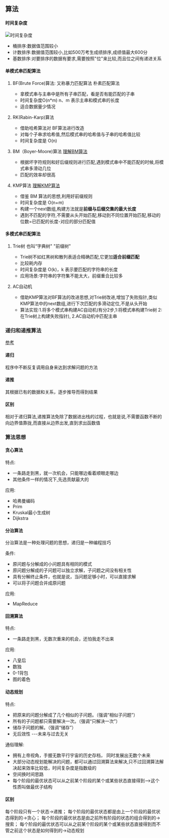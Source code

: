 ## 算法

#### 时间复杂度

![时间复杂度](../.image/时间复杂度.png)

- 桶排序:数据值范围较小
- 计数排序:数据值范围较小,比如500万考生成绩排序,成绩值最大600分
- 基数排序:对要排序的数据有要求,需要按照"位"来比较,而且位之间有递进关系


#### 单模式串匹配算法

1. BF(Brute Force)算法: 又称暴力匹配算法 朴素匹配算法

    - 拿模式串与主串中是所有子串匹配，看是否有能匹配的子串
    - 时间复杂度O(n*m) n、m 表示主串和模式串的长度
    - 适合数据量少情况           
      
2. RK(Rabin-Karp)算法 

    - 借助哈希算法对 BF算法进行改造
    - 对每个子串求哈希值,然后模式串的哈希值与子串的哈希值比较
    - 时间复杂度是 O(n)
      
3. BM（Boyer-Moore)算法
[理解BM算法](http://www.ruanyifeng.com/blog/2013/05/boyer-moore_string_search_algorithm.html)
    - 根据坏字符规则和好后缀规则进行匹配,遇到模式串中不能匹配的时候,将模式串多滑动几位
    - 匹配的效率却很高
      
4. KMP算法
[理解KMP算法](http://www.ruanyifeng.com/blog/2013/05/Knuth–Morris–Pratt_algorithm.html)
    - 借鉴 BM 算法的思想,利用好前缀规则
    - 时间复杂度是 O(n+m)
    - 构建一个next数组,构建方法就是**前缀与后缀交集的最大长度**
    - 遇到不匹配的字符,不需要从头开始匹配,移动到不同位置开始匹配,移动的位数=已匹配的长度-对应的部分匹配值

#### 多模式串匹配算法

1. Trie树 也叫“字典树" "前缀树"
    
    - Trie树不如红黑树和散列表适合精确匹配,它更加**适合前缀匹配**
    - 比较耗内存
    - 时间复杂度是 O(k)，k 表示要匹配的字符串的长度
    - 应用场景:字符串的字符集不能太大，前缀重合比较多
    
2. AC自动机

    - 借助KMP算法对BF算法的改进思想,对Trie树改进,增加了失败指针,类似KMP算法中的next数组,进行下次匹配的多滑动定位,不是从头开始
    - 算法实现:1.将多个模式串构建AC自动机(有分2步,1:将模式串构建Trie树 2:在Trie树上构建失败指针), 2.AC自动机中匹配主串

### 递归和递推算法

[参考](https://www.cnblogs.com/jycboy/p/5304347.html)

#### 递归

程序中不断反复调用自身来达到求解问题的方法

#### 递推

其根据已有的数据和关系，逐步推导而得到结果

#### 区别

相对于递归算法,递推算法免除了数据进出栈的过程，也就是说,不需要函数不断的向边界值靠拢,而直接从边界出发,直到求出函数值


### 算法思想

#### 贪心算法

特点:
- 一条路走到黑，就一次机会，只能哪边看着顺眼走哪边
- 其他条件一样的情况下,先选贡献最大的

应用:

- 哈弗曼编码
- Prim
- Kruskal最小生成树
- Dijkstra

#### 分治算法

分治算法是一种处理问题的思想，递归是一种编程技巧

条件:
- 原问题与分解成的小问题具有相同的模式
- 原问题分解成的子问题可以独立求解，子问题之间没有相关性
- 具有分解终止条件，也就是说，当问题足够小时，可以直接求解
- 可以将子问题合并成原问题

应用:

- MapReduce
  

#### 回溯算法

特点:

- 一条路走到黑，无数次重来的机会，还怕我走不出来

应用:

- 八皇后
- 数独
- 0-1背包
- 图的着色

 
#### 动态规划

  
特点:

- 把原来的问题分解成了几个相似的子问题。（强调“相似子问题”）
- 所有的子问题都只需要解决一次。（强调“只解决一次”）
- 储存子问题的解。（强调“储存”）
- 无后效性 ---未来与过去无关

通俗理解:

- 拥有上帝视角，手握无数平行宇宙的历史存档， 同时发展出无数个未来
- 大部分动态规划能解决的问题，都可以通过回溯算法来解决,只不过回溯算法解决起来效率比较低，时间复杂度是指数级的
- 空间换时间思路
- 每个阶段的最优状态可以从之前某个阶段的某个或某些状态直接得到-->这个性质叫做最优子结构

#### 区别

每个阶段只有一个状态->递推；
每个阶段的最优状态都是由上一个阶段的最优状态得到的->贪心；
每个阶段的最优状态是由之前所有阶段的状态的组合得到的->搜索；
每个阶段的最优状态可以从之前某个阶段的某个或某些状态直接得到而不管之前这个状态是如何得到的->动态规划


                          
  

      
      
      
      
   
        